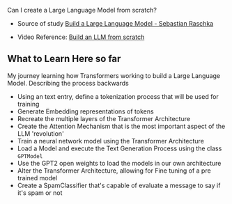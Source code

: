 
Can I create a Large Language Model from scratch?

- Source of study [Build a Large Language Model - Sebastian Raschka](https://www.amazon.com/Build-Large-Language-Model-Scratch/dp/1633437167)

- Video Reference: [Build an LLM from scratch](https://www.youtube.com/watch?v=kPGTx4wcm_w)


## What to Learn Here so far

My journey learning how Transformers working to build a Large Language Model. Describing the process backwards

- Using an text entry, define a tokenization process that will be used for training
- Generate Embedding representations of tokens
- Recreate the multiple layers of the Transformer Architecture
- Create the Attention Mechanism that is the most important aspect of the LLM 'revolution'
- Train a neural network model using the Transformer Architecture 
- Load a Model and execute the Text Generation Process using the class `GPTModel` 
- Use the GPT2 open weights to load the models in our own architecture
- Alter the Transformer Architecture, allowing for Fine tuning of a pre trained model
- Create a SpamClassifier that's capable of evaluate a message to say if it's spam or not




